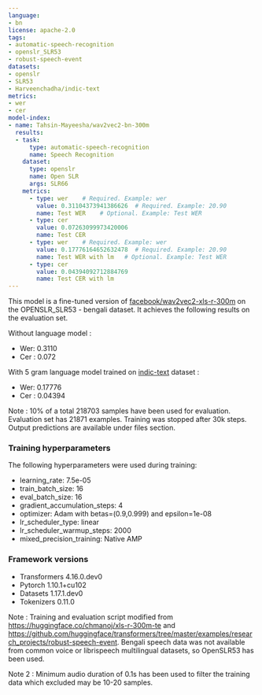 ```yaml
---
language: 
- bn
license: apache-2.0
tags:
- automatic-speech-recognition
- openslr_SLR53
- robust-speech-event
datasets:
- openslr
- SLR53
- Harveenchadha/indic-text
metrics:
- wer
- cer
model-index:
- name: Tahsin-Mayeesha/wav2vec2-bn-300m
  results:
  - task: 
      type: automatic-speech-recognition
      name: Speech Recognition
    dataset:
      type: openslr
      name: Open SLR
      args: SLR66
    metrics:
      - type: wer    # Required. Example: wer
        value: 0.31104373941386626  # Required. Example: 20.90
        name: Test WER    # Optional. Example: Test WER
      - type: cer
        value: 0.07263099973420006
        name: Test CER
      - type: wer    # Required. Example: wer
        value: 0.17776164652632478  # Required. Example: 20.90
        name: Test WER with lm   # Optional. Example: Test WER
      - type: cer
        value: 0.04394092712884769
        name: Test CER with lm
---
```


This model is a fine-tuned version of [facebook/wav2vec2-xls-r-300m](https://huggingface.co/facebook/wav2vec2-xls-r-300m) on the OPENSLR_SLR53 - bengali dataset.
It achieves the following results on the evaluation set. 

Without language model : 
- Wer: 0.3110
- Cer : 0.072

With 5 gram language model trained on [indic-text](https://huggingface.co/datasets/Harveenchadha/indic-text/tree/main) dataset : 
- Wer: 0.17776
- Cer : 0.04394
  

Note : 10% of a total 218703 samples have been used for evaluation. Evaluation set has 21871 examples. Training was stopped after 30k steps. Output predictions are available under files section.

### Training hyperparameters

The following hyperparameters were used during training:
- learning_rate: 7.5e-05
- train_batch_size: 16
- eval_batch_size: 16
- gradient_accumulation_steps: 4
- optimizer: Adam with betas=(0.9,0.999) and epsilon=1e-08
- lr_scheduler_type: linear
- lr_scheduler_warmup_steps: 2000
- mixed_precision_training: Native AMP

### Framework versions

- Transformers 4.16.0.dev0
- Pytorch 1.10.1+cu102
- Datasets 1.17.1.dev0
- Tokenizers 0.11.0

Note : Training and evaluation script modified from https://huggingface.co/chmanoj/xls-r-300m-te and https://github.com/huggingface/transformers/tree/master/examples/research_projects/robust-speech-event. 
Bengali speech data was not available from common voice or librispeech multilingual datasets, so OpenSLR53 has been used.

Note 2 : Minimum audio duration of 0.1s has been used to filter the training data which excluded may be 10-20 samples. 